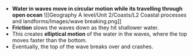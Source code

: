 - **Water in waves move in circular motion while its travelling through open ocean**
![[Geography A level/Unit 2/Coasts/L2 Coastal processes and landforms/Images/wave breaking.png]]
- **Friction** slows the waves down as they hit shallower water.
- This creates **elliptical motion** of the water in the waves, where the top moves faster than the bottom.
- Eventually, the top of the wave breaks over and crashes.